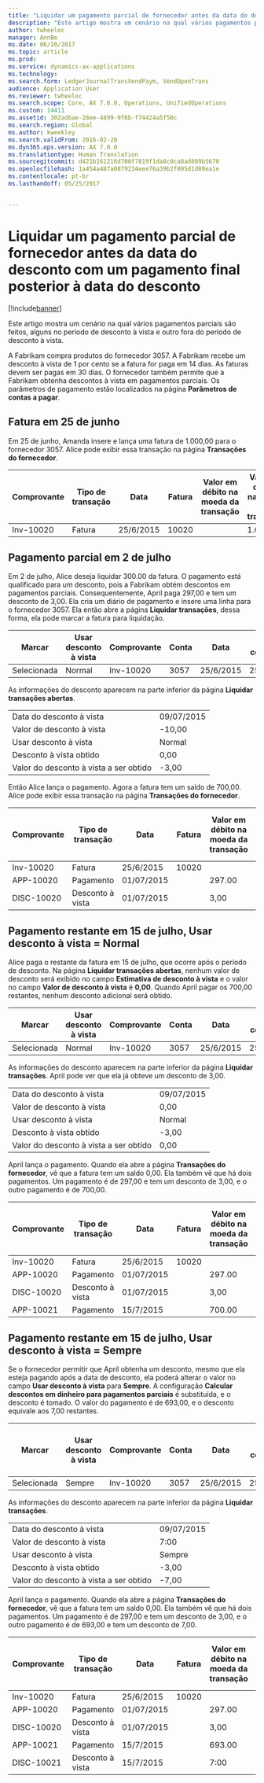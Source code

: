```yaml
---
title: "Liquidar um pagamento parcial de fornecedor antes da data do desconto com um pagamento final posterior à data do desconto"
description: "Este artigo mostra um cenário na qual vários pagamentos parciais são feitos, alguns no período de desconto à vista e outro fora do período de desconto à vista."
author: twheeloc
manager: AnnBe
ms.date: 06/20/2017
ms.topic: article
ms.prod: 
ms.service: dynamics-ax-applications
ms.technology: 
ms.search.form: LedgerJournalTransVendPaym, VendOpenTrans
audience: Application User
ms.reviewer: twheeloc
ms.search.scope: Core, AX 7.0.0, Operations, UnifiedOperations
ms.custom: 14411
ms.assetid: 302ad6ae-28ee-4899-9f6b-f74424a5f50c
ms.search.region: Global
ms.author: kweekley
ms.search.validFrom: 2016-02-28
ms.dyn365.ops.version: AX 7.0.0
ms.translationtype: Human Translation
ms.sourcegitcommit: d421b161216d700f7819f1da8c0ca8ad089b5670
ms.openlocfilehash: 1a454a487a0879234eee76a39b2f095d1d80ea1e
ms.contentlocale: pt-br
ms.lasthandoff: 05/25/2017


---
```


# <a name="settle-a-partial-vendor-payment-before-the-discount-date-with-a-final-payment-after-the-discount-date"></a>Liquidar um pagamento parcial de fornecedor antes da data do desconto com um pagamento final posterior à data do desconto

[!include[banner](../includes/banner.md)]


Este artigo mostra um cenário na qual vários pagamentos parciais são feitos, alguns no período de desconto à vista e outro fora do período de desconto à vista.

A Fabrikam compra produtos do fornecedor 3057. A Fabrikam recebe um desconto à vista de 1 por cento se a fatura for paga em 14 dias. As faturas devem ser pagas em 30 dias. O fornecedor também permite que a Fabrikam obtenha descontos à vista em pagamentos parciais. Os parâmetros de pagamento estão localizados na página **Parâmetros de contas a pagar**.

## <a name="invoice-on-june-25"></a>Fatura em 25 de junho
Em 25 de junho, Amanda insere e lança uma fatura de 1.000,00 para o fornecedor 3057. Alice pode exibir essa transação na página **Transações do fornecedor**.

| Comprovante   | Tipo de transação | Data      | Fatura | Valor em débito na moeda da transação | Valor em crédito na moeda da transação | Saldo   | Moeda |
|-----------|------------------|-----------|---------|--------------------------------------|---------------------------------------|-----------|----------|
| Inv-10020 | Fatura          | 25/6/2015 | 10020   |                                      | 1.000,00                              | -1.000,00 | USD      |

## <a name="partial-payment-on-july-2"></a>Pagamento parcial em 2 de julho
Em 2 de julho, Alice deseja liquidar 300.00 da fatura. O pagamento está qualificado para um desconto, pois a Fabrikam obtém descontos em pagamentos parciais. Consequentemente, April paga 297,00 e tem um desconto de 3,00. Ela cria um diário de pagamento e insere uma linha para o fornecedor 3057. Ela então abre a página **Liquidar transações**, dessa forma, ela pode marcar a fatura para liquidação.

| Marcar     | Usar desconto à vista | Comprovante   | Conta | Data      | Data de conclusão  | Fatura | Valor na moeda da transação | Moeda | Valor para liquidar |
|----------|-------------------|-----------|---------|-----------|-----------|---------|--------------------------------|----------|------------------|
| Selecionada | Normal            | Inv-10020 | 3057    | 25/6/2015 | 25/7/2015 | 10020   | -1.000,00                      | USD      | -297,00          |

As informações do desconto aparecem na parte inferior da página **Liquidar transações abertas**.

|                              |           |
|------------------------------|-----------|
| Data do desconto à vista           | 09/07/2015 |
| Valor de desconto à vista         | -10,00    |
| Usar desconto à vista            | Normal    |
| Desconto à vista obtido          | 0,00      |
| Valor do desconto à vista a ser obtido | -3,00     |

Então Alice lança o pagamento. Agora a fatura tem um saldo de 700,00. Alice pode exibir essa transação na página **Transações do fornecedor**.

| Comprovante    | Tipo de transação | Data      | Fatura | Valor em débito na moeda da transação | Valor em crédito na moeda da transação | Saldo | Moeda |
|------------|------------------|-----------|---------|--------------------------------------|---------------------------------------|---------|----------|
| Inv-10020  | Fatura          | 25/6/2015 | 10020   |                                      | 1.000,00                              | -700,00 | USD      |
| APP-10020  | Pagamento          | 01/07/2015  |         | 297.00                               |                                       | 0,00    | USD      |
| DISC-10020 | Desconto à vista    | 01/07/2015  |         | 3,00                                 |                                       | 0,00    | USD      |

## <a name="remaining-payment-on-july-15-use-cash-discount--normal"></a>Pagamento restante em 15 de julho, Usar desconto à vista = Normal
Alice paga o restante da fatura em 15 de julho, que ocorre após o período de desconto. Na página **Liquidar transações abertas**, nenhum valor de desconto será exibido no campo **Estimativa de desconto à vista** e o valor no campo **Valor de desconto à vista** é **0,00**. Quando April pagar os 700,00 restantes, nenhum desconto adicional será obtido.

| Marcar     | Usar desconto à vista | Comprovante   | Conta | Data      | Data de conclusão  | Fatura | Valor na moeda da transação | Moeda | Valor para liquidar |
|----------|-------------------|-----------|---------|-----------|-----------|---------|--------------------------------|----------|------------------|
| Selecionada | Normal            | Inv-10020 | 3057    | 25/6/2015 | 25/7/2015 | 10020   | -700,00                        | USD      | -700,00          |

As informações do desconto aparecem na parte inferior da página **Liquidar transações**. April pode ver que ela já obteve um desconto de 3,00.

|                              |           |
|------------------------------|-----------|
| Data do desconto à vista           | 09/07/2015 |
| Valor de desconto à vista         | 0,00      |
| Usar desconto à vista            | Normal    |
| Desconto à vista obtido          | -3,00     |
| Valor do desconto à vista a ser obtido | 0,00      |

April lança o pagamento. Quando ela abre a página **Transações do fornecedor**, vê que a fatura tem um saldo 0,00. Ela também vê que há dois pagamentos. Um pagamento é de 297,00 e tem um desconto de 3,00, e o outro pagamento é de 700,00.

| Comprovante    | Tipo de transação | Data      | Fatura | Valor em débito na moeda da transação | Valor em crédito na moeda da transação | Saldo | Moeda |
|------------|------------------|-----------|---------|--------------------------------------|---------------------------------------|---------|----------|
| Inv-10020  | Fatura          | 25/6/2015 | 10020   |                                      | 1.000,00                              | 0,00    | USD      |
| APP-10020  | Pagamento          | 01/07/2015  |         | 297.00                               |                                       | 0,00    | USD      |
| DISC-10020 | Desconto à vista    | 01/07/2015  |         | 3,00                                 |                                       | 0,00    | USD      |
| APP-10021  | Pagamento          | 15/7/2015 |         | 700.00                               |                                       | 0,00    | USD      |

## <a name="remaining-payment-on-july-15-use-cash-discount--always"></a>Pagamento restante em 15 de julho, Usar desconto à vista = Sempre
Se o fornecedor permitir que April obtenha um desconto, mesmo que ela esteja pagando após a data de desconto, ela poderá alterar o valor no campo **Usar desconto à vista** para **Sempre**. A configuração **Calcular descontos em dinheiro para pagamentos parciais** é substituída, e o desconto é tomado. O valor do pagamento é de 693,00, e o desconto equivale aos 7,00 restantes.

| Marcar     | Usar desconto à vista | Comprovante   | Conta | Data      | Data de conclusão  | Fatura | Valor em débito na moeda da transação | Valor em crédito na moeda da transação | Moeda | Valor para liquidar |
|----------|-------------------|-----------|---------|-----------|-----------|---------|--------------------------------------|---------------------------------------|----------|------------------|
| Selecionada | Sempre            | Inv-10020 | 3057    | 25/6/2015 | 25/7/2015 | 10020   | 700.00                               |                                       | USD      | -693,00          |

As informações do desconto aparecem na parte inferior da página **Liquidar transações**.

|                              |           |
|------------------------------|-----------|
| Data do desconto à vista           | 09/07/2015 |
| Valor de desconto à vista         | 7:00      |
| Usar desconto à vista            | Sempre    |
| Desconto à vista obtido          | -3,00     |
| Valor do desconto à vista a ser obtido | -7,00     |

April lança o pagamento. Quando ela abre a página **Transações do fornecedor**, vê que a fatura tem um saldo 0,00. Ela também vê que há dois pagamentos. Um pagamento é de 297,00 e tem um desconto de 3,00, e o outro pagamento é de 693,00 e tem um desconto de 7,00.

| Comprovante    | Tipo de transação | Data      | Fatura | Valor em débito na moeda da transação | Valor em crédito na moeda da transação | Saldo | Moeda |
|------------|------------------|-----------|---------|--------------------------------------|---------------------------------------|---------|----------|
| Inv-10020  | Fatura          | 25/6/2015 | 10020   |                                      | 1.000,00                              | 0,00    | USD      |
| APP-10020  | Pagamento          | 01/07/2015  |         | 297.00                               |                                       | 0,00    | USD      |
| DISC-10020 | Desconto à vista    | 01/07/2015  |         | 3,00                                 |                                       | 0,00    | USD      |
| APP-10021  | Pagamento          | 15/7/2015 |         | 693.00                               |                                       | 0,00    | USD      |
| DISC-10021 | Desconto à vista    | 15/7/2015 |         | 7:00                                 |                                       | 0,00    | USD      |






